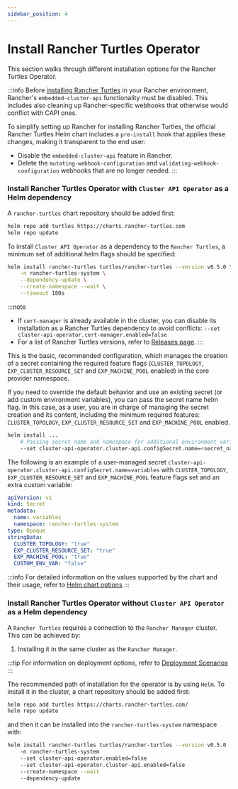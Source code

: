 ```yaml
---
sidebar_position: 4
---
```


# Install Rancher Turtles Operator

This section walks through different installation options for the Rancher Turtles Operator.

:::info
Before [installing Rancher Turtles](#install-rancher-turtles-operator-with-cluster-api-operator-as-a-helm-dependency) in your Rancher environment, Rancher's `embedded-cluster-api` functionality must be disabled. This includes also cleaning up Rancher-specific webhooks that otherwise would conflict with CAPI ones.

To simplify setting up Rancher for installing Rancher Turtles, the official Rancher Turtles Helm chart includes a `pre-install` hook that applies these changes, making it transparent to the end user:
- Disable the `embedded-cluster-api` feature in Rancher.
- Delete the `mutating-webhook-configuration` and `validating-webhook-configuration` webhooks that are no longer needed.
:::

### Install Rancher Turtles Operator with `Cluster API Operator` as a Helm dependency

A `rancher-turtles` chart repository should be added first:

```bash
helm repo add turtles https://charts.rancher-turtles.com
helm repo update
```

To install `Cluster API Operator` as a dependency to the `Rancher Turtles`, a minimum set of additional helm flags should be specified:

```bash
helm install rancher-turtles turtles/rancher-turtles --version v0.5.0 \
    -n rancher-turtles-system \
    --dependency-update \
    --create-namespace --wait \
    --timeout 180s
```

:::note
- If `cert-manager` is already available in the cluster, you can disable its installation as a Rancher Turtles dependency to avoid conflicts:
`--set cluster-api-operator.cert-manager.enabled=false`
- For a list of Rancher Turtles versions, refer to [Releases page](https://github.com/rancher-sandbox/rancher-turtles/releases).
:::

This is the basic, recommended configuration, which manages the creation of a secret containing the required feature flags (`CLUSTER_TOPOLOGY`, `EXP_CLUSTER_RESOURCE_SET` and `EXP_MACHINE_POOL` enabled) in the core provider namespace.

If you need to override the default behavior and use an existing secret (or add custom environment variables), you can pass the secret name helm flag. In this case, as a user, you are in charge of managing the secret creation and its content, including the minimum required features: `CLUSTER_TOPOLOGY`, `EXP_CLUSTER_RESOURCE_SET` and `EXP_MACHINE_POOL` enabled.

```bash
helm install ...
    # Passing secret name and namespace for additional environment variables
    --set cluster-api-operator.cluster-api.configSecret.name=<secret_name>
```

The following is an example of a user-managed secret `cluster-api-operator.cluster-api.configSecret.name=variables` with `CLUSTER_TOPOLOGY`, `EXP_CLUSTER_RESOURCE_SET` and `EXP_MACHINE_POOL` feature flags set and an extra custom variable:

```yaml title="secret.yaml"
apiVersion: v1
kind: Secret
metadata:
  name: variables
  namespace: rancher-turtles-system
type: Opaque
stringData:
  CLUSTER_TOPOLOGY: "true"
  EXP_CLUSTER_RESOURCE_SET: "true"
  EXP_MACHINE_POOL: "true"
  CUSTOM_ENV_VAR: "false"
```

:::info
For detailed information on the values supported by the chart and their usage, refer to [Helm chart options](../reference-guides/rancher-turtles-chart/values)
:::

### Install Rancher Turtles Operator without `Cluster API Operator` as a Helm dependency

A `Rancher Turtles` requires a connection to the `Rancher Manager` cluster. This can be achieved by:

1. Installing it in the same cluster as the `Rancher Manager`.

:::tip
For information on deployment options, refer to [Deployment Scenarios](../reference-guides/architecture/deployment)
:::

The recommended path of installation for the operator is by using `Helm`. To install it in the cluster, a chart repository should be added first:

```bash
helm repo add turtles https://charts.rancher-turtles.com/
helm repo update
```
and then it can be installed into the `rancher-turtles-system` namespace with:

```bash
helm install rancher-turtles turtles/rancher-turtles --version v0.5.0
    -n rancher-turtles-system
    --set cluster-api-operator.enabled=false
    --set cluster-api-operator.cluster-api.enabled=false
    --create-namespace --wait
    --dependency-update
```
